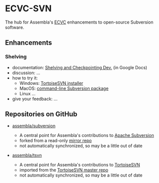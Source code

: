# ECVC-SVN
The hub for Assembla's [ECVC](https://www.assembla.com/ecvc) enhancements to open-source Subversion software.

## Enhancements
### Shelving
* documentation: [Shelving and Checkpointing Dev.](https://docs.google.com/document/d/1PVgw0BdPF7v67oxIK7B_Yjmr3p28ojabP5N1PfZTsHk) (in Google Docs)
* discussion: ...
* how to try it:
  * Windows: [TortoiseSVN installer](http://example.com/TortoiseSVN-shelve.msi)
  * MacOS: [command-line Subversion package](http://example.com/subversion-shelve.pkg)
  * Linux ...
* give your feedback: ...

## Repositories on GitHub
* [assembla/subversion](https://github.com/assembla/subversion)
    * A central point for Assembla's contributions to [Apache Subversion](http://subversion.apache.org)
    * forked from a read-only [mirror repo](https://github.com/apache/subversion)
    * not automatically synchronized, so may be a little out of date

* [assembla/tsvn](https://github.com/assembla/tsvn)
    * A central point for Assembla's contributions to [TortoiseSVN](http://tortoisesvn.net)
    * imported from the [TortoiseSVN master repo](https://sourceforge.net/p/tortoisesvn/code/)
    * not automatically synchronized, so may be a little out of date
